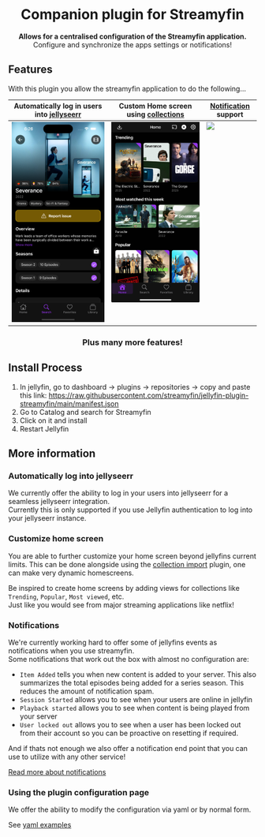 <div align="center" style="text-align: center;">

<h1>Companion plugin for Streamyfin</h1>

<p>
  <b>Allows for a centralised configuration of the Streamyfin application.</b>
  <br>
  Configure and synchronize the apps settings or notifications!
</p>

</div>


Features
------

With this plugin you allow the streamyfin application to do the following... 

<table>
  <thead>
    <th>Automatically log in users into <a href="https://github.com/fallenbagel/jellyseerr">jellyseerr</a></th>
    <th>Custom Home screen using <a href="https://github.com/lostb1t/jellyfin-plugin-collection-import">collections</a></th>
    <th><a href="./NOTIFICATIONS.md">Notification</a> support</th>
  </thead>
  <tbody>
    <tr>
      <td valign="top"><img src="./assets/jellyseerr.png"/></td>
      <td valign="top"><img src="./assets/home.jpg"/></td>
      <td valign="top"><img src="./assets/notifications.png"/></td>
    </tr>
  </tbody>
</table>

<h3 align="center">Plus many more features!</h3>


Install Process
------

1. In jellyfin, go to dashboard -> plugins -> repositories -> copy and paste this link: https://raw.githubusercontent.com/streamyfin/jellyfin-plugin-streamyfin/main/manifest.json
2. Go to Catalog and search for Streamyfin
3. Click on it and install
4. Restart Jellyfin


More information
------

### Automatically log into jellyseerr

We currently offer the ability to log in your users into jellyseerr for a seamless jellyseerr integration.<br>
Currently this is only supported if you use Jellyfin authentication to log into your jellyseerr instance.


### Customize home screen

You are able to further customize your home screen beyond jellyfins current limits.
This can be done alongside using the [collection import](https://github.com/lostb1t/jellyfin-plugin-collection-import) plugin, one can make very dynamic homescreens.

Be inspired to create home screens by adding views for collections like 
`Trending`, `Popular`, `Most viewed`, etc. <br>
Just like you would see from major streaming applications like netflix!

### Notifications

We're currently working hard to offer some of jellyfins events as notifications when you use streamyfin.<br>
Some notifications that work out the box with almost no configuration are:

- `Item Added` tells you when new content is added to your server. This also summarizes the total episodes being added for a series season. This reduces the amount of notification spam.
- `Session Started` allows you to see when your users are online in jellyfin
- `Playback started` allows you to see when content is being played from your server
- `User locked out` allows you to see when a user has been locked out from their account so you can be proactive on resetting if required.

And if thats not enough we also offer a notification end point that you can use to utilize with any other service!

[Read more about notifications](NOTIFICATIONS.md)

### Using the plugin configuration page

We offer the ability to modify the configuration via yaml or by normal form.

See [yaml examples](https://github.com/streamyfin/jellyfin-plugin-streamyfin/tree/main/examples)